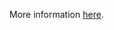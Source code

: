 More information [here](https://docs.prismacloud.io/en/enterprise-edition/policy-reference/azure-policies/azure-general-policies/ensure-that-microsoft-antimalware-is-configured-to-automatically-updates-for-virtual-machines).
